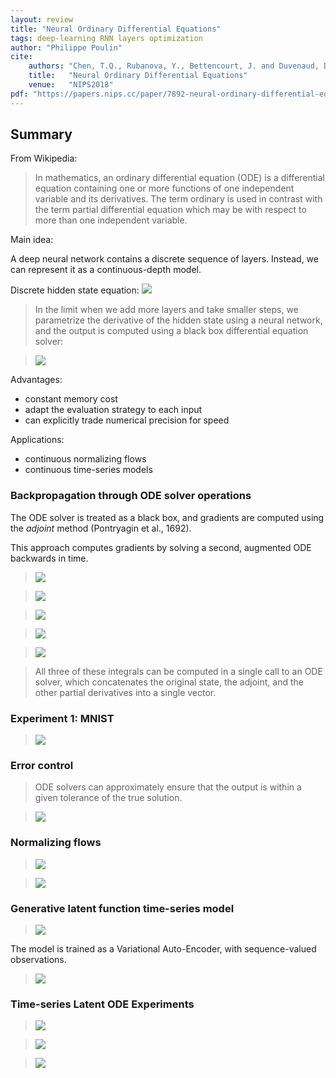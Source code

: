 ```yaml
---
layout: review
title: "Neural Ordinary Differential Equations"
tags: deep-learning RNN layers optimization
author: "Philippe Poulin"
cite:
    authors: "Chen, T.Q., Rubanova, Y., Bettencourt, J. and Duvenaud, D."
    title:   "Neural Ordinary Differential Equations"
    venue:   "NIPS2018"
pdf: "https://papers.nips.cc/paper/7892-neural-ordinary-differential-equations"
---
```


## Summary

From Wikipedia:
> In mathematics, an ordinary differential equation (ODE) is a differential equation containing one or more functions of one independent variable and its derivatives. The term ordinary is used in contrast with the term partial differential equation which may be with respect to more than one independent variable.

Main idea:

A deep neural network contains a discrete sequence of layers. 
Instead, we can represent it as a continuous-depth model.

Discrete hidden state equation:
![](/deep-learning/images/neural-ode/equation1.png)

> In the limit when we add more layers and take smaller steps, we parametrize the derivative of the hidden state using a neural network, and the output is computed using a black box differential equation solver:

> ![](/deep-learning/images/neural-ode/equation2.png)

Advantages:
- constant memory cost
- adapt the evaluation strategy to each input
- can explicitly trade numerical precision for speed

Applications:
- continuous normalizing flows
- continuous time-series models


### Backpropagation through ODE solver operations

The ODE solver is treated as a black box, and gradients are computed using the _adjoint_ method (Pontryagin et al., 1692).

This approach computes gradients by solving a second, augmented ODE backwards in time.

> ![](/deep-learning/images/neural-ode/equation3.png)

> ![](/deep-learning/images/neural-ode/equation3_5.png)

> ![](/deep-learning/images/neural-ode/equation4.png)

> ![](/deep-learning/images/neural-ode/equation5.png)

> ![](/deep-learning/images/neural-ode/figure2.png)

>All three of these integrals can be computed in a single call to an ODE solver, which concatenates the original state, the adjoint, and the other partial derivatives into a single vector.


### Experiment 1: MNIST

> ![](/deep-learning/images/neural-ode/table1.png)


### Error control

> ODE solvers can approximately ensure that the output is within a
given tolerance of the true solution.

> ![](/deep-learning/images/neural-ode/figure3.png)

### Normalizing flows

> ![](/deep-learning/images/neural-ode/figure4.png)

> ![](/deep-learning/images/neural-ode/figure5.png)


### Generative latent function time-series model

> ![](/deep-learning/images/neural-ode/equation11-13.png)

The model is trained as a Variational Auto-Encoder, with sequence-valued observations.

> ![](/deep-learning/images/neural-ode/figure6.png)

### Time-series Latent ODE Experiments

> ![](/deep-learning/images/neural-ode/table2.png)

> ![](/deep-learning/images/neural-ode/figure9.png)

> ![](/deep-learning/images/neural-ode/figure8.png)
